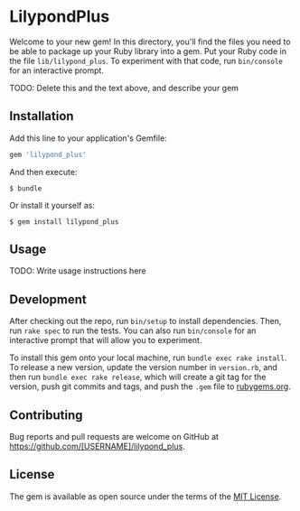 # LilypondPlus

Welcome to your new gem! In this directory, you'll find the files you need to be able to package up your Ruby library into a gem. Put your Ruby code in the file `lib/lilypond_plus`. To experiment with that code, run `bin/console` for an interactive prompt.

TODO: Delete this and the text above, and describe your gem

## Installation

Add this line to your application's Gemfile:

```ruby
gem 'lilypond_plus'
```

And then execute:

    $ bundle

Or install it yourself as:

    $ gem install lilypond_plus

## Usage

TODO: Write usage instructions here

## Development

After checking out the repo, run `bin/setup` to install dependencies. Then, run `rake spec` to run the tests. You can also run `bin/console` for an interactive prompt that will allow you to experiment.

To install this gem onto your local machine, run `bundle exec rake install`. To release a new version, update the version number in `version.rb`, and then run `bundle exec rake release`, which will create a git tag for the version, push git commits and tags, and push the `.gem` file to [rubygems.org](https://rubygems.org).

## Contributing

Bug reports and pull requests are welcome on GitHub at https://github.com/[USERNAME]/lilypond_plus.

## License

The gem is available as open source under the terms of the [MIT License](https://opensource.org/licenses/MIT).

